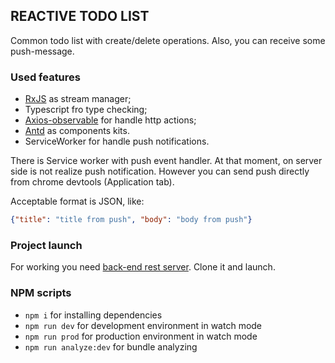 ## REACTIVE TODO LIST

Common todo list with create/delete operations. Also, you can receive some push-message.


### Used features

- [RxJS](https://rxjs-dev.firebaseapp.com/) as stream manager;
- Typescript fro type checking;
- [Axios-observable](https://github.com/zhaosiyang/axios-observable) for handle http actions;
- [Antd](https://github.com/ant-design/ant-design/) as components kits.
- ServiceWorker for handle push notifications.

There is Service worker with push event handler. At that moment, on server side is not realize push notification. However you can send push directly from chrome devtools (Application tab).

Acceptable format is JSON, like:

```json
{"title": "title from push", "body": "body from push"}
```

### Project launch
For working you need [back-end rest server](https://github.com/Burize/reactive-todo-list-server). Clone it and launch.

### NPM scripts
- ```npm i``` for installing dependencies
- ```npm run dev``` for development environment in watch mode
- ```npm run prod``` for production environment in watch mode
- ```npm run analyze:dev``` for bundle analyzing
